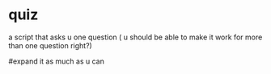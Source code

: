 # quiz
a script that asks u one question ( u should be able to make it work for more than one question right?)

#expand it as much as u can
